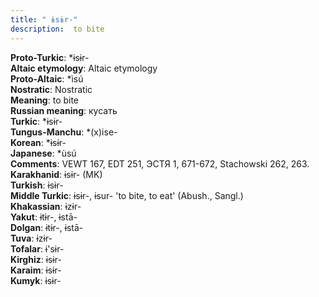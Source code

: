 ```yaml
---
title: " ɨsɨr-"
description:  to bite
---
```


<strong>Proto-Turkic</strong>:  *ɨsɨr-<br>
<strong>Altaic etymology</strong>:  Altaic etymology<br>
<strong> Proto-Altaic</strong>:  *ìsú<br>
<strong>Nostratic</strong>:  Nostratic<br>
<strong>Meaning</strong>:  to bite<br>
<strong>Russian meaning</strong>:  кусать<br>
<strong>Turkic</strong>:  *ɨsɨr-<br>
<strong>Tungus-Manchu</strong>:  *(x)ise-<br>
<strong>Korean</strong>:  *ɨsɨr-<br>
<strong>Japanese</strong>:  *ùsú<br>
<strong>Comments</strong>:  VEWT 167, EDT 251, ЭСТЯ 1, 671-672, Stachowski 262, 263.<br>
<strong>Karakhanid</strong>:  ɨsɨr- (MK)<br>
<strong>Turkish</strong>:  ɨsɨr-<br>
<strong>Middle Turkic</strong>:  ɨsɨr-, ɨsur- 'to bite, to eat' (Abush., Sangl.)<br>
<strong>Khakassian</strong>:  ɨzɨr-<br>
<strong>Yakut</strong>:  ɨtɨr-, ɨstā-<br>
<strong>Dolgan</strong>:  ɨtɨr-, ɨstā-<br>
<strong>Tuva</strong>:  ɨzɨr-<br>
<strong>Tofalar</strong>:  ɨ'sɨr-<br>
<strong>Kirghiz</strong>:  ɨsɨr-<br>
<strong>Karaim</strong>:  ɨsɨr-<br>
<strong>Kumyk</strong>:  ɨsɨr-<br>


